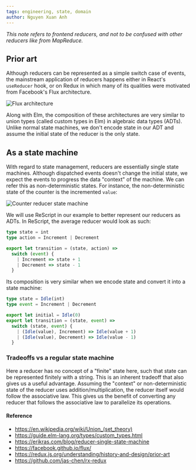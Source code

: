 ```yaml
---
tags: engineering, state, domain
author: Nguyen Xuan Anh
---
```


*This note refers to frontend reducers, and not to be confused with other reducers like from MapReduce.*

## Prior art

Although reducers can be represented as a simple switch case of events, the mainstream application of reducers happens either in React's `useReducer` hook, or on Redux in which many of its qualities were motivated from Facebook's Flux architecture.

![Flux architecture](https://facebook.github.io/flux/img/overview/flux-simple-f8-diagram-with-client-action-1300w.png)

Along with Elm, the composition of these architectures are very similar to union types (called custom types in Elm) in algebraic data types (ADTs). Unlike normal state machines, we don't encode state in our ADT and assume the initial state of the reducer is the only state.

## As a state machine

With regard to state management, reducers are essentially single state machines. Although dispatched events doesn't change the initial state, we expect the events to progress the data "context" of the machine. We can refer this as non-deterministic states. For instance, the non-deterministic state of the counter is the incremented `value`:

![Counter reducer state machine](https://erikras.com/_next/image?url=%2Fimages%2Fsingle-state-machine.png&w=1920&q=75)

We will use ReScript in our example to better represent our reducers as ADTs. In ReScript, the average reducer would look as such:

```typescript
type state = int
type action = Increment | Decrement

export let transition = (state, action) =>
  switch (event) {
    | Increment => state + 1
    | Decrement => state - 1
  }
```

Its composition is very similar when we encode state and convert it into a state machine:

```typescript
type state = Idle(int)
type event = Increment | Decrement

export let initial = Idle(0)
export let transition = (state, event) =>
  switch (state, event) {
    | (Idle(value), Increment) => Idle(value + 1)
    | (Idle(value), Decrement) => Idle(value - 1)
  }
```

### Tradeoffs vs a regular state machine

Here a reducer  has no concept of a "finite" state here, such that state can be represented finitely with a string. This is an inherent tradeoff that also gives us a useful advantage. Assuming the "context" or non-deterministic state of the reducer uses addition/multiplication, the reducer itself would follow the associative law. This gives us the benefit of converting any reducer that follows the associative law to parallelize its operations.

#### Reference
- https://en.wikipedia.org/wiki/Union_(set_theory)
- https://guide.elm-lang.org/types/custom_types.html
- https://erikras.com/blog/reducer-single-state-machine
- https://facebook.github.io/flux/
- https://redux.js.org/understanding/history-and-design/prior-art
- https://github.com/jas-chen/rx-redux

